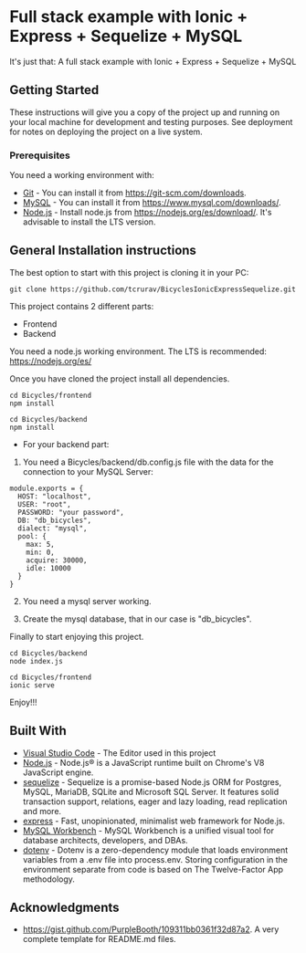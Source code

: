 # Full stack example with Ionic + Express + Sequelize + MySQL

It's just that: A full stack example with Ionic + Express + Sequelize + MySQL

## Getting Started

These instructions will give you a copy of the project up and running on
your local machine for development and testing purposes. See deployment
for notes on deploying the project on a live system.

### Prerequisites

You need a working environment with:

- [Git](https://git-scm.com) - You can install it from https://git-scm.com/downloads.
- [MySQL](https://www.mysql.com) - You can install it from https://www.mysql.com/downloads/.
- [Node.js](https://nodejs.org) - Install node.js from https://nodejs.org/es/download/. It's advisable to install the LTS version.

## General Installation instructions

The best option to start with this project is cloning it in your PC:

```
git clone https://github.com/tcrurav/BicyclesIonicExpressSequelize.git
```

This project contains 2 different parts:

- Frontend
- Backend

You need a node.js working environment. The LTS is recommended: https://nodejs.org/es/

Once you have cloned the project install all dependencies.

```
cd Bicycles/frontend
npm install

cd Bicycles/backend
npm install
```

- For your backend part:

1. You need a Bicycles/backend/db.config.js file with the data for the connection to your MySQL Server:

```
module.exports = {
  HOST: "localhost",
  USER: "root",
  PASSWORD: "your password",
  DB: "db_bicycles",
  dialect: "mysql",
  pool: {
    max: 5,
    min: 0,
    acquire: 30000,
    idle: 10000
  }
}
```

2. You need a mysql server working.

3. Create the mysql database, that in our case is "db_bicycles".

Finally to start enjoying this project.

```
cd Bicycles/backend
node index.js

cd Bicycles/frontend
ionic serve
```

Enjoy!!!

## Built With

- [Visual Studio Code](https://code.visualstudio.com/) - The Editor used in this project
- [Node.js](https://nodejs.org/) - Node.js® is a JavaScript runtime built on Chrome's V8 JavaScript engine.
- [sequelize](https://sequelize.org/) - Sequelize is a promise-based Node.js ORM for Postgres, MySQL, MariaDB, SQLite and Microsoft SQL Server. It features solid transaction support, relations, eager and lazy loading, read replication and more.
- [express](https://expressjs.com/) - Fast, unopinionated, minimalist web framework for Node.js.
- [MySQL Workbench](https://www.mysql.com/products/workbench/) - MySQL Workbench is a unified visual tool for database architects, developers, and DBAs.
- [dotenv](https://www.npmjs.com/package/dotenv) - Dotenv is a zero-dependency module that loads environment variables from a .env file into process.env. Storing configuration in the environment separate from code is based on The Twelve-Factor App methodology.

## Acknowledgments

- https://gist.github.com/PurpleBooth/109311bb0361f32d87a2. A very complete template for README.md files.
